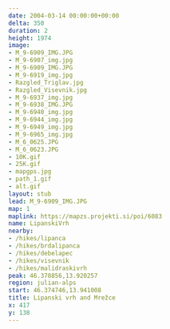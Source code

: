```yaml
---
date: 2004-03-14 00:00:00+00:00
delta: 350
duration: 2
height: 1974
image:
- M_9-6909_IMG.JPG
- M_9-6907_img.jpg
- M_9-6909_IMG.JPG
- M_9-6919_img.jpg
- Razgled_Triglav.jpg
- Razgled_Visevnik.jpg
- M_9-6937_img.jpg
- M_9-6938_IMG.JPG
- M_9-6940_img.jpg
- M_9-6944_img.jpg
- M_9-6949_img.jpg
- M_9-6965_img.jpg
- M_6_0625.JPG
- M_6_0623.JPG
- 10K.gif
- 25K.gif
- mapgps.jpg
- path_1.gif
- alt.gif
layout: stub
lead: M_9-6909_IMG.JPG
map: 1
maplink: https://mapzs.projekti.si/poi/6083
name: LipanskiVrh
nearby:
- /hikes/lipanca
- /hikes/brdalipanca
- /hikes/debelapec
- /hikes/visevnik
- /hikes/malidraskivrh
peak: 46.378856,13.920257
region: julian-alps
start: 46.374746,13.941008
title: Lipanski vrh and Mrežce
x: 417
y: 138
---
```

